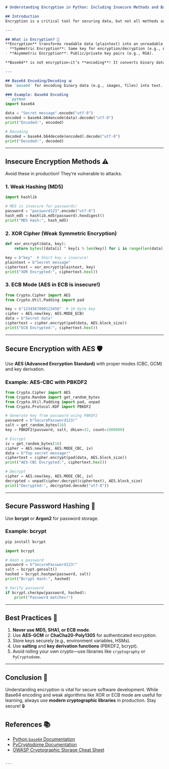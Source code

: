 

```markdown
# Understanding Encryption in Python: Including Insecure Methods and Base64 Encoding 🔐

## Introduction
Encryption is a critical tool for securing data, but not all methods are created equal. This guide explores **insecure encryption practices**, **Base64 encoding**, and **secure encryption techniques** in Python. Whether you're learning how to encode data, experimenting with weak algorithms, or implementing modern cryptography, this tutorial will help you understand the differences and avoid common pitfalls.

---

## What is Encryption? 🔐
**Encryption** transforms readable data (plaintext) into an unreadable format (ciphertext) using algorithms and keys. There are two main types:
- **Symmetric Encryption**: Same key for encryption/decryption (e.g., AES).
- **Asymmetric Encryption**: Public/private key pairs (e.g., RSA).

**Base64** is not encryption—it’s **encoding**! It converts binary data to ASCII characters for safe transmission but offers no security.

---

## Base64 Encoding/Decoding 📊
Use `base64` for encoding binary data (e.g., images, files) into text.

### Example: Base64 Encoding
```python
import base64

data = "Secret message".encode("utf-8")
encoded = base64.b64encode(data).decode("utf-8")
print("Encoded:", encoded)

# Decoding
decoded = base64.b64decode(encoded).decode("utf-8")
print("Decoded:", decoded)
```

---

## Insecure Encryption Methods ⚠️
Avoid these in production! They’re vulnerable to attacks.

### 1. Weak Hashing (MD5)
```python
import hashlib

# MD5 is insecure for passwords!
password = "password123".encode("utf-8")
hash_md5 = hashlib.md5(password).hexdigest()
print("MD5 Hash:", hash_md5)
```

### 2. XOR Cipher (Weak Symmetric Encryption)
```python
def xor_encrypt(data, key):
    return bytes([data[i] ^ key[i % len(key)] for i in range(len(data))])

key = b"key"  # Short key = insecure!
plaintext = b"Secret message"
ciphertext = xor_encrypt(plaintext, key)
print("XOR Encrypted:", ciphertext.hex())
```

### 3. ECB Mode (AES in ECB is insecure!)
```python
from Crypto.Cipher import AES
from Crypto.Util.Padding import pad

key = b"1234567890123456"  # 16-byte key
cipher = AES.new(key, AES.MODE_ECB)
data = b"Secret data"
ciphertext = cipher.encrypt(pad(data, AES.block_size))
print("ECB Encrypted:", ciphertext.hex())
```

---

## Secure Encryption with AES 🛡️
Use **AES (Advanced Encryption Standard)** with proper modes (CBC, GCM) and key derivation.

### Example: AES-CBC with PBKDF2
```python
from Crypto.Cipher import AES
from Crypto.Random import get_random_bytes
from Crypto.Util.Padding import pad, unpad
from Crypto.Protocol.KDF import PBKDF2

# Generate key from password using PBKDF2
password = b"SecurePassword123!"
salt = get_random_bytes(16)
key = PBKDF2(password, salt, dkLen=32, count=1000000)

# Encrypt
iv = get_random_bytes(16)
cipher = AES.new(key, AES.MODE_CBC, iv)
data = b"Top secret message!"
ciphertext = cipher.encrypt(pad(data, AES.block_size))
print("AES-CBC Encrypted:", ciphertext.hex())

# Decrypt
cipher = AES.new(key, AES.MODE_CBC, iv)
decrypted = unpad(cipher.decrypt(ciphertext), AES.block_size)
print("Decrypted:", decrypted.decode("utf-8"))
```

---

## Secure Password Hashing 🔐
Use **bcrypt** or **Argon2** for password storage.

### Example: bcrypt
```bash
pip install bcrypt
```

```python
import bcrypt

# Hash a password
password = b"SecurePassword123!"
salt = bcrypt.gensalt()
hashed = bcrypt.hashpw(password, salt)
print("Bcrypt Hash:", hashed)

# Verify password
if bcrypt.checkpw(password, hashed):
    print("Password matches!")
```

---

## Best Practices 🧠
1. **Never use MD5, SHA1, or ECB mode**.
2. Use **AES-GCM** or **ChaCha20-Poly1305** for authenticated encryption.
3. Store keys securely (e.g., environment variables, HSMs).
4. Use **salting** and **key derivation functions** (PBKDF2, bcrypt).
5. Avoid rolling your own crypto—use libraries like `cryptography` or `PyCryptodome`.

---

## Conclusion 🧾
Understanding encryption is vital for secure software development. While Base64 encoding and weak algorithms like XOR or ECB mode are useful for learning, always use **modern cryptographic libraries** in production. Stay secure! 🔒

## References 📚
- [Python `base64` Documentation](https://docs.python.org/3/library/base64.html)
- [PyCryptodome Documentation](https://pycryptodome.readthedocs.io/)
- [OWASP Cryptographic Storage Cheat Sheet](https://owasp.org/www-project-cheat-sheets/)
```

---